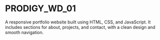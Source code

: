 # PRODIGY_WD_01
A responsive portfolio website built using HTML, CSS, and JavaScript. It includes sections for about, projects, and contact, with a clean design and smooth navigation.
